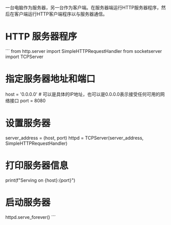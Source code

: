 一台电脑作为服务器，另一台作为客户端。在服务器端运行HTTP服务器程序，然后在客户端运行HTTP客户端程序以与服务器通信。
# HTTP 服务器程序
´´´
from http.server import SimpleHTTPRequestHandler
from socketserver import TCPServer

# 指定服务器地址和端口
host = '0.0.0.0'  # 可以是具体的IP地址，也可以是0.0.0.0表示接受任何可用的网络接口
port = 8080

# 设置服务器
server_address = (host, port)
httpd = TCPServer(server_address, SimpleHTTPRequestHandler)

# 打印服务器信息
print(f"Serving on {host}:{port}")

# 启动服务器
httpd.serve_forever()
´´´
